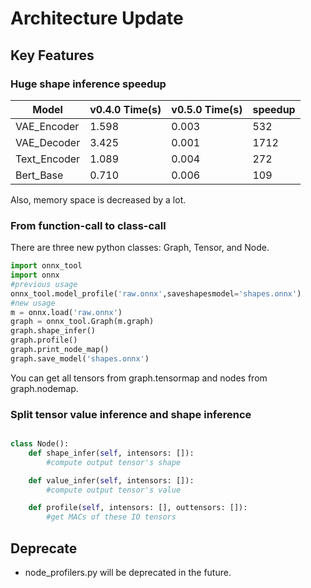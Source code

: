 # Architecture Update

## Key Features

### Huge shape inference speedup

Model | v0.4.0 Time(s) | v0.5.0 Time(s) | speedup
---|---|---|---
VAE_Encoder|1.598|0.003|532
VAE_Decoder|3.425|0.001|1712
Text_Encoder|1.089|0.004|272
Bert_Base|0.710|0.006|109

Also, memory space is decreased by a lot.

### From function-call to class-call

There are three new python classes: Graph, Tensor, and Node.

~~~python
import onnx_tool
import onnx
#previous usage
onnx_tool.model_profile('raw.onnx',saveshapesmodel='shapes.onnx')
#new usage
m = onnx.load('raw.onnx')
graph = onnx_tool.Graph(m.graph)
graph.shape_infer()
graph.profile()
graph.print_node_map()
graph.save_model('shapes.onnx')
~~~

You can get all tensors from graph.tensormap and nodes from graph.nodemap.

### Split tensor value inference and shape inference

~~~python

class Node():
    def shape_infer(self, intensors: []):
        #compute output tensor's shape

    def value_infer(self, intensors: []):
        #compute output tensor's value

    def profile(self, intensors: [], outtensors: []):
        #get MACs of these IO tensors
~~~

## Deprecate

* node_profilers.py will be deprecated in the future. 
